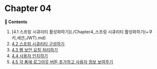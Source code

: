 # Chapter 04

**:book: Contents**

1. [4.1 스프링 시큐리티 활성화하기](./Chapter4_스프링 시큐리티 활성화하기(+쿠키,세션,JWT).md)
2. [4.2 스프링 시큐리티 구성하기](./Chapter4_2.md)
3. [4.3 웹 보안 요청 처리하기](./Chapter4_3.md)
4. [4.4 사용자 인지하기](./Chapter4_4.md)
5. [4.5 각 폼에 로그아웃 버튼 추가하고 사용자 정보 보여주기](./Chapter4_5.md)
